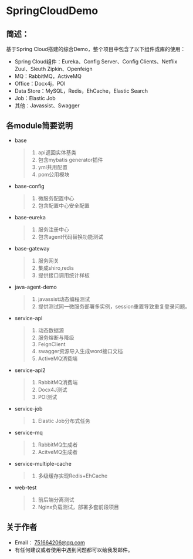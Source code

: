 # SpringCloudDemo
## 简述：
基于Spring Cloud搭建的综合Demo，整个项目中包含了以下组件或库的使用：
- Spring Cloud组件：Eureka、Config Server、Config Clients、Netflix Zuul、Sleuth Zipkin、Openfeign
- MQ：RabbitMQ，ActiveMQ
- Office：Docx4j，POI
- Data Store：MySQL，Redis，EhCache，Elastic Search
- Job：Elastic Job
- 其他：Javassist、Swagger
## 各module简要说明
- base
    >1. api返回实体基类
    >2. 包含mybatis generator插件
    >3. yml共用配置
    >4. pom公用模块
- base-config
    >1. 微服务配置中心
    >2. 包含配置中心安全配置
- base-eureka
    >1. 服务注册中心
    >2. 包含agent代码替换功能测试
- base-gateway
    >1. 服务网关
    >2. 集成shiro,redis
    >3. 提供接口调用统计样板
- java-agent-demo
    >1. javassist动态编程测试
    >2. 提供测试同一微服务部署多实例，session重置导致重复登录问题。
- service-api
    >1. 动态数据源
    >2. 服务熔断与降级
    >3. FeignClient
    >4. swagger资源导入生成word接口文档
    >5. ActiveMQ消费端
- service-api2
    >1. RabbitMQ消费端
    >2. Docx4J测试
    >3. POI测试
- service-job
    >1. Elastic Job分布式任务
- service-mq
    >1. RabbitMQ生成者
    >2. AcitveMQ生成者
- service-multiple-cache
    >1. 多级缓存实现Redis+EhCache
- web-test
    >1. 前后端分离测试
    >2. Nginx负载测试，部署多套前段项目
## 关于作者
* Email： <751664206@qq.com>
* 有任何建议或者使用中遇到问题都可以给我发邮件。
